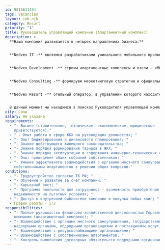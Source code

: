 ```yaml
---
id: 9815611494
tags: vacancies
layout: job.njk
category: Resort
priority: "1"
title: Руководитель управляющей компании (Апартаментный комплекс)
description: >-
  **Наша компания развивается в четырех направлениях бизнеса:**


  **Nedvex IT -** являемся разработчиками уникального мобильного приложения - базы новостроек г. Сочи, объединяющей застройщиков и агентов недвижимости.


  **Nedvex Development -** строим апартаментные комплексы и отели - «МОНЕ», «VOLNA RESORT», «ATRIUM AVENUE», «VERDI» и др.


  **Nedvex Consulting -** формируем маркетинговую стратегию и официальные отделы продаж для застройщиков «под ключ». Представляем 11 объектов недвижимости в г. Сочи.


  **Nedvex Resort -** отельный оператор, в управлении которого находится 4 апартаментных комплекса «МОНЕ», «VOLNA RESORT», «ATRIUM AVENUE», «VERDI».


  В данный момент мы находимся в поисках Руководителя управляющей компании в направление **Nedvex Resort** (стартап):
city: Сочи
salary: Не указана
requirements:
  - "- Высшее (строительное, техническое, экономическое, юридическое
    приветствуются);"
  - " - Опыт работы в сфере ЖКХ на руководящих должностях; "
  - "- Опыт бюджетирования и финансового планирования; "
  - "- Знание действующего жилищного законодательства; "
  - "- Знание порядка формирования тарифов в ЖКХ; "
  - "- Знание порядка эксплуатации и содержания инженерно-технических систем; "
  - "- Опыт проведения общих собраний собственников; "
  - "- Умение эффективного взаимодействия с органами местного самоуправления и
    собственниками апартаментов в решении общих вопросов."
conditions:
  - "- Трудоустройство согласно ТК РФ; "
  - "- Обучение и развитие за счет компании; "
  - "- Карьерный рост; "
  - "- Программа лояльности для сотрудников - возможность приобретения
    недвижимости на льготных условиях; "
  - "- Доступ к внутренней библиотеке компании и покупка любых книг; "
  - График работы - 5/2
responsibilities:
  - "- Полное руководство финансово-хозяйственной деятельностью Управляющей
    компании (апартаментный комплекс); "
  - "- Взаимодействие с органами местного самоуправления, государственными
    надзорными органами, подрядными организациями и поставщиками услуг; "
  - "- Взаимодействие с ресурсоснабжающими организациями; "
  - "- Взаимодействие с собственниками апартаментов; "
  - "- Контроль выполнения договорных обязательств подрядными организациями."
---
```

